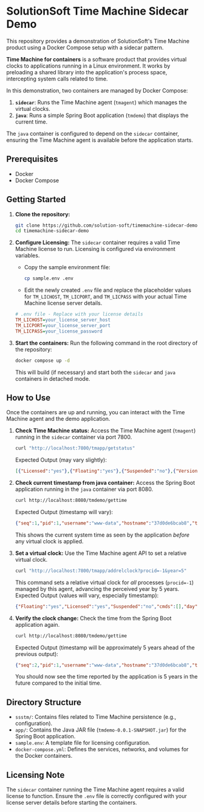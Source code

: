 # SolutionSoft Time Machine Sidecar Demo

This repository provides a demonstration of SolutionSoft's Time Machine product using a Docker Compose setup with a sidecar pattern.

**Time Machine for containers** is a software product that provides virtual clocks to applications running in a Linux environment. It works by preloading a shared library into the application's process space, intercepting system calls related to time.

In this demonstration, two containers are managed by Docker Compose:
1.  **`sidecar`**: Runs the Time Machine agent (`tmagent`) which manages the virtual clocks.
2.  **`java`**: Runs a simple Spring Boot application (`tmdemo`) that displays the current time.

The `java` container is configured to depend on the `sidecar` container, ensuring the Time Machine agent is available before the application starts.

## Prerequisites

*   Docker
*   Docker Compose

## Getting Started

1.  **Clone the repository:**
    ```bash
    git clone https://github.com/solution-soft/timemachine-sidecar-demo.git
    cd timemachine-sidecar-demo
    ```

2.  **Configure Licensing:**
    The `sidecar` container requires a valid Time Machine license to run. Licensing is configured via environment variables.
    *   Copy the sample environment file:
        ```bash
        cp sample.env .env
        ```
    *   Edit the newly created `.env` file and replace the placeholder values for `TM_LICHOST`, `TM_LICPORT`, and `TM_LICPASS` with your actual Time Machine license server details.

    ```ini
    # .env file - Replace with your license details
    TM_LICHOST=your_license_server_host
    TM_LICPORT=your_license_server_port
    TM_LICPASS=your_license_password
    ```

3.  **Start the containers:**
    Run the following command in the root directory of the repository:
    ```bash
    docker compose up -d
    ```
    This will build (if necessary) and start both the `sidecar` and `java` containers in detached mode.

## How to Use

Once the containers are up and running, you can interact with the Time Machine agent and the demo application.

1.  **Check Time Machine status:**
    Access the Time Machine agent (`tmagent`) running in the `sidecar` container via port 7800.
    ```bash
    curl "http://localhost:7800/tmapp/getstatus"
    ```
    Expected Output (may vary slightly):
    ```json
    [{"Licensed":"yes"},{"Floating":"yes"},{"Suspended":"no"},{"Version":"18.03"},{"Release":"76"},{"Status":"Running"},{"TMVersion":"18.03R76"},{"Timezone":"Etc/UTC"},{"System":"linux"},{"Hostname":"5d3c9f5a3ad1"},{"CPUCount":1},{"SystemID":""}]
    ```

2.  **Check current timestamp from java container:**
    Access the Spring Boot application running in the `java` container via port 8080.
    ```bash
    curl http://localhost:8080/tmdemo/gettime
    ```
    Expected Output (timestamp will vary):
    ```json
    {"seq":1,"pid":1,"username":"www-data","hostname":"37d0de6bcab8","timestamp":"2025-04-26 00:40:38 UTC"}
    ```
    This shows the current system time as seen by the application *before* any virtual clock is applied.

3.  **Set a virtual clock:**
    Use the Time Machine agent API to set a relative virtual clock.
    ```bash
    curl "http://localhost:7800/tmapp/addrelclock?procid=-1&year=5"
    ```
    This command sets a relative virtual clock for *all* processes (`procid=-1`) managed by this agent, advancing the perceived year by 5 years.
    Expected Output (values will vary, especially timestamp):
    ```json
    {"Floating":"yes","Licensed":"yes","Suspended":"no","cmds":[],"day":0,"gids":[],"hour":0,"minute":0,"origin":1745628068,"persist":"False","platform":"linux","procids":["@all"],"relative":1,"speed":1,"timestamp":"20300426004108","uids":[],"year":5}
    ```

4.  **Verify the clock change:**
    Check the time from the Spring Boot application again.
    ```bash
    curl http://localhost:8080/tmdemo/gettime
    ```
    Expected Output (timestamp will be approximately 5 years ahead of the previous output):
    ```json
    {"seq":2,"pid":1,"username":"www-data","hostname":"37d0de6bcab8","timestamp":"2030-04-26 00:41:48 UTC"}
    ```
    You should now see the time reported by the application is 5 years in the future compared to the initial time.

## Directory Structure

*   `ssstm/`: Contains files related to Time Machine persistence (e.g., configuration).
*   `app/`: Contains the Java JAR file (`tmdemo-0.0.1-SNAPSHOT.jar`) for the Spring Boot application.
*   `sample.env`: A template file for licensing configuration.
*   `docker-compose.yml`: Defines the services, networks, and volumes for the Docker containers.

## Licensing Note

The `sidecar` container running the Time Machine agent requires a valid license to function. Ensure the `.env` file is correctly configured with your license server details before starting the containers.
